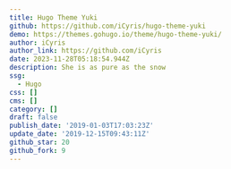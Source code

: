 ```yaml
---
title: Hugo Theme Yuki
github: https://github.com/iCyris/hugo-theme-yuki
demo: https://themes.gohugo.io/theme/hugo-theme-yuki/
author: iCyris
author_link: https://github.com/iCyris
date: 2023-11-28T05:18:54.944Z
description: She is as pure as the snow
ssg:
  - Hugo
css: []
cms: []
category: []
draft: false
publish_date: '2019-01-03T17:03:23Z'
update_date: '2019-12-15T09:43:11Z'
github_star: 20
github_fork: 9
---
```

